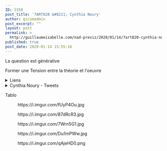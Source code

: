 ```yaml
---
ID: 2350
post_title: '7ART820 &#8211; Cynthia Noury'
author: gicomadmin
post_excerpt: ""
layout: post
permalink: >
  http://guillaumeisabelle.com/nad-previz/2020/01/14/7art820-cynthia-noury/
published: true
post_date: 2020-01-14 15:55:16
---
```

<!-- wp:paragraph -->

La question est générative

<!-- /wp:paragraph -->

<!-- wp:paragraph -->

Former une Tension entre la théorie et l'oeuvre

<!-- /wp:paragraph -->

<!-- wp:atomic-blocks/ab-accordion -->

<div class="wp-block-atomic-blocks-ab-accordion ab-block-accordion">
  <details><summary class="ab-accordion-title">Liens</summary><div class="ab-accordion-text">
    <!-- wp:paragraph -->
    
    <p>
      <a href="http://rec.hexagram.ca/">REC Hexagram : http://rec.hexagram.ca/</a>
    </p>
    
    <!-- /wp:paragraph -->
    
    <!-- wp:paragraph -->
    
    <p>
      ResearchGate : <a href="https://www.researchgate.net/profile/Cynthia_Noury">https://www.researchgate.net/profile/Cynthia_Noury</a>
    </p>
    
    <!-- /wp:paragraph -->
    
    <!-- wp:paragraph -->
    
    <p>
    </p>
    
    <!-- /wp:paragraph -->
  </div></details>
</div>

<!-- /wp:atomic-blocks/ab-accordion -->

<!-- wp:atomic-blocks/ab-accordion -->

<div class="wp-block-atomic-blocks-ab-accordion ab-block-accordion">
  <details><summary class="ab-accordion-title">Cynthia Noury - Tweets</summary><div class="ab-accordion-text">
    <!-- wp:core-embed/twitter {"url":"https://twitter.com/cynnour","type":"rich","providerNameSlug":"twitter","className":""} --><figure class="wp-block-embed-twitter wp-block-embed is-type-rich is-provider-twitter">
    
    <div class="wp-block-embed__wrapper">
      https://twitter.com/cynnour
    </div></figure> 
    
    <!-- /wp:core-embed/twitter -->
  </div></details>
</div>

<!-- /wp:atomic-blocks/ab-accordion -->

<!-- wp:paragraph -->

Tablo

<!-- /wp:paragraph -->

<!-- wp:core-embed/imgur {"url":"https://i.imgur.com/fUyP4Ou.jpg","type":"rich","providerNameSlug":"imgur","className":""} --><figure class="wp-block-embed-imgur wp-block-embed is-type-rich is-provider-imgur">

<div class="wp-block-embed__wrapper">
  https://i.imgur.com/fUyP4Ou.jpg
</div></figure> 

<!-- /wp:core-embed/imgur -->

<!-- wp:core-embed/imgur {"url":"https://i.imgur.com/87dRcR3.jpg","type":"rich","providerNameSlug":"imgur","className":""} --><figure class="wp-block-embed-imgur wp-block-embed is-type-rich is-provider-imgur">

<div class="wp-block-embed__wrapper">
  https://i.imgur.com/87dRcR3.jpg
</div></figure> 

<!-- /wp:core-embed/imgur -->

<!-- wp:core-embed/imgur {"url":"https://i.imgur.com/7Wrn5G1.jpg","type":"rich","providerNameSlug":"imgur","className":""} --><figure class="wp-block-embed-imgur wp-block-embed is-type-rich is-provider-imgur">

<div class="wp-block-embed__wrapper">
  https://i.imgur.com/7Wrn5G1.jpg
</div></figure> 

<!-- /wp:core-embed/imgur -->

<!-- wp:core-embed/imgur {"url":"https://i.imgur.com/Du1mPWw.jpg","type":"rich","providerNameSlug":"imgur","className":""} --><figure class="wp-block-embed-imgur wp-block-embed is-type-rich is-provider-imgur">

<div class="wp-block-embed__wrapper">
  https://i.imgur.com/Du1mPWw.jpg
</div></figure> 

<!-- /wp:core-embed/imgur -->

<!-- wp:core-embed/imgur {"url":"https://i.imgur.com/qAjeHD0.png","type":"rich","providerNameSlug":"imgur","className":""} --><figure class="wp-block-embed-imgur wp-block-embed is-type-rich is-provider-imgur">

<div class="wp-block-embed__wrapper">
  https://i.imgur.com/qAjeHD0.png
</div></figure> 

<!-- /wp:core-embed/imgur -->